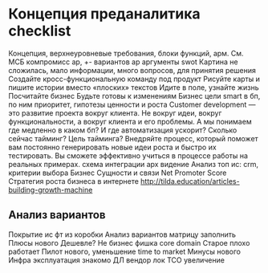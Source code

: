 # Концепция преданалитика checklist

Концепция, верхнеуровневые требования, блоки функций, арм. См. МСБ
компромисс ар, +- вариантов ар аргументы swot
Картина не сложилась, мало информации, много вопросов, для принятия решения
Создайте кросс-функциональную команду под продукт
Рисуйте карты и пишите истории вместо «плоских» текстов
Идите в поле, узнайте жизнь
Посчитайте бизнес
Будьте готовы к изменениям
Бизнес цели smart в бп, по ним приоритет, гипотезы ценности и роста
Сustomer development — это развитие проекта вокруг клиента. Не вокруг идеи, вокруг функциональности, а вокруг клиента и его проблемы.
А мы понимаем где медленно в каком бп? И где автоматизация ускорит? Сколько сейчас тайминг? Цель тайминга?
Внедряйте процесс, который поможет вам постоянно генерировать новые идеи роста и быстро их тестировать. Вы сможете эффективно учиться в процессе работы на реальных примерах.
схема интеграции арх видение
Анализ топ ис: crm, критерии выбора
Бизнес Сущности и связи
Net Promoter Score
Стратегия роста бизнеса в интернете http://tilda.education/articles-building-growth-machine

## Анализ вариантов

Покрытие ис фт из коробки
Анализ вариантов матрицу заполнить
Плюсы нового
	Дешевле?
	Не бизнес фишка core domain
	Старое плохо работает
	Пилот нового, уменьшение time to market
Минусы нового
	Инфра эксплуатация знакомо
	ДЛ вендор лок
	ТСО увеличение
